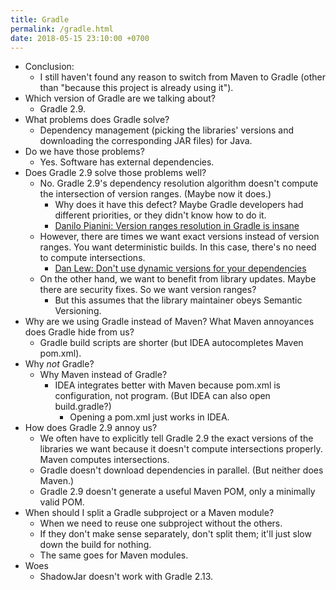 ```yaml
---
title: Gradle
permalink: /gradle.html
date: 2018-05-15 23:10:00 +0700
---
```


- Conclusion:
    - I still haven't found any reason to switch from Maven to Gradle
    (other than "because this project is already using it").
- Which version of Gradle are we talking about?
    - Gradle 2.9.
- What problems does Gradle solve?
    - Dependency management (picking the libraries' versions and downloading the corresponding JAR files) for Java.
- Do we have those problems?
    - Yes. Software has external dependencies.
- Does Gradle 2.9 solve those problems well?
    - No. Gradle 2.9's dependency resolution algorithm doesn't compute the intersection of version ranges. (Maybe now it does.)
        - Why does it have this defect? Maybe Gradle developers had different priorities, or they didn't know how to do it.
        - [Danilo Pianini: Version ranges resolution in Gradle is insane](https://danysk.github.io/information%20technology/gradle-dependency-resolution-is-insane/)
    - However, there are times we want exact versions instead of version ranges. You want deterministic builds.
    In this case, there's no need to compute intersections.
        - [Dan Lew: Don't use dynamic versions for your dependencies](http://blog.danlew.net/2015/09/09/dont-use-dynamic-versions-for-your-dependencies/)
    - On the other hand, we want to benefit from library updates. Maybe there are security fixes.
    So we want version ranges?
        - But this assumes that the library maintainer obeys Semantic Versioning.
- Why are we using Gradle instead of Maven? What Maven annoyances does Gradle hide from us?
    - Gradle build scripts are shorter (but IDEA autocompletes Maven pom.xml).
- Why *not* Gradle?
    - Why Maven instead of Gradle?
        - IDEA integrates better with Maven because pom.xml is configuration, not program.
        (But IDEA can also open build.gradle?)
            - Opening a pom.xml just works in IDEA.
- How does Gradle 2.9 annoy us?
    - We often have to explicitly tell Gradle 2.9 the exact versions of the libraries we want because it doesn't compute intersections properly.
    Maven computes intersections.
    - Gradle doesn't download dependencies in parallel. (But neither does Maven.)
    - Gradle 2.9 doesn't generate a useful Maven POM, only a minimally valid POM.
- When should I split a Gradle subproject or a Maven module?
    - When we need to reuse one subproject without the others.
    - If they don't make sense separately, don't split them; it'll just slow down the build for nothing.
    - The same goes for Maven modules.
- Woes
    - ShadowJar doesn't work with Gradle 2.13.
